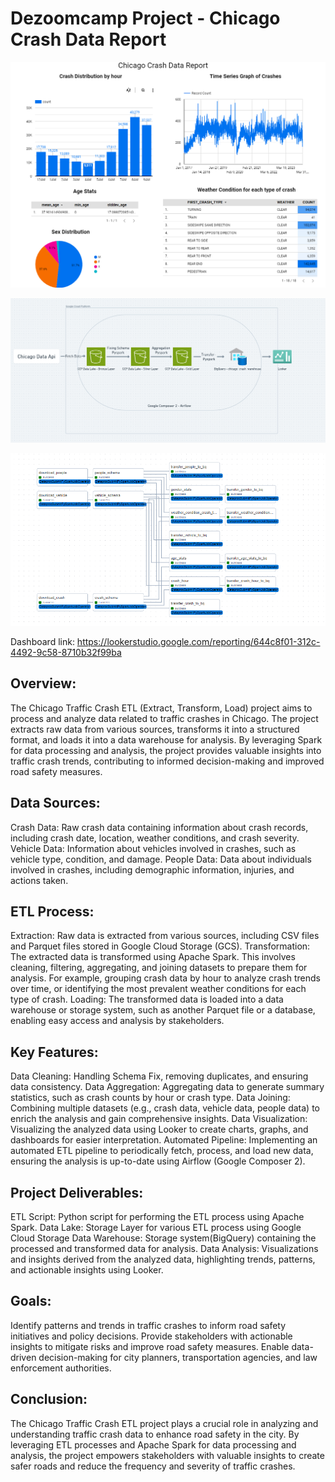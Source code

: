 # Dezoomcamp Project - Chicago Crash Data Report

![Dashboard](https://github.com/addy024/DEZOOMCAMP_Chicago_Crash_Project/blob/main/Screenshot%202024-04-02%20023441.png)

![GCP_WORKFLOW](https://github.com/addy024/DEZOOMCAMP_Chicago_Crash_Project/blob/main/GCP_workflow.png)

![Project_Workflow](https://github.com/addy024/DEZOOMCAMP_Chicago_Crash_Project/blob/main/Workflow.png)

Dashboard link: https://lookerstudio.google.com/reporting/644c8f01-312c-4492-9c58-8710b32f99ba

## Overview:

The Chicago Traffic Crash ETL (Extract, Transform, Load) project aims to process and analyze data related to traffic crashes in Chicago. The project extracts raw data from various sources, transforms it into a structured format, and loads it into a data warehouse for analysis. By leveraging Spark for data processing and analysis, the project provides valuable insights into traffic crash trends, contributing to informed decision-making and improved road safety measures.

## Data Sources:

Crash Data: Raw crash data containing information about crash records, including crash date, location, weather conditions, and crash severity.
Vehicle Data: Information about vehicles involved in crashes, such as vehicle type, condition, and damage.
People Data: Data about individuals involved in crashes, including demographic information, injuries, and actions taken.

## ETL Process:
Extraction: Raw data is extracted from various sources, including CSV files and Parquet files stored in Google Cloud Storage (GCS).
Transformation: The extracted data is transformed using Apache Spark. This involves cleaning, filtering, aggregating, and joining datasets to prepare them for analysis. For example, grouping crash data by hour to analyze crash trends over time, or identifying the most prevalent weather conditions for each type of crash.
Loading: The transformed data is loaded into a data warehouse or storage system, such as another Parquet file or a database, enabling easy access and analysis by stakeholders.

## Key Features:
Data Cleaning: Handling Schema Fix, removing duplicates, and ensuring data consistency.
Data Aggregation: Aggregating data to generate summary statistics, such as crash counts by hour or crash type.
Data Joining: Combining multiple datasets (e.g., crash data, vehicle data, people data) to enrich the analysis and gain comprehensive insights.
Data Visualization: Visualizing the analyzed data using Looker to create charts, graphs, and dashboards for easier interpretation.
Automated Pipeline: Implementing an automated ETL pipeline to periodically fetch, process, and load new data, ensuring the analysis is up-to-date using Airflow (Google Composer 2).

## Project Deliverables:
ETL Script: Python script for performing the ETL process using Apache Spark.
Data Lake: Storage Layer for various ETL process using Google Cloud Storage
Data Warehouse: Storage system(BigQuery) containing the processed and transformed data for analysis.
Data Analysis: Visualizations and insights derived from the analyzed data, highlighting trends, patterns, and actionable insights using Looker.

## Goals:
Identify patterns and trends in traffic crashes to inform road safety initiatives and policy decisions.
Provide stakeholders with actionable insights to mitigate risks and improve road safety measures.
Enable data-driven decision-making for city planners, transportation agencies, and law enforcement authorities.

## Conclusion:
The Chicago Traffic Crash ETL project plays a crucial role in analyzing and understanding traffic crash data to enhance road safety in the city. By leveraging ETL processes and Apache Spark for data processing and analysis, the project empowers stakeholders with valuable insights to create safer roads and reduce the frequency and severity of traffic crashes.
